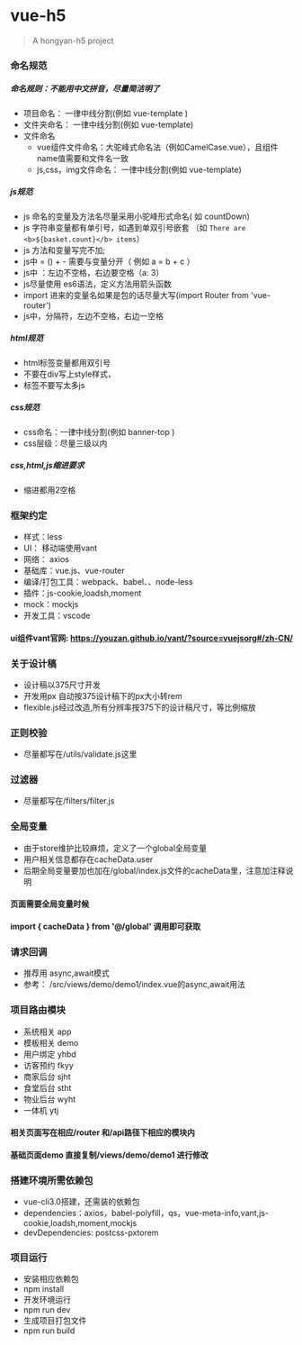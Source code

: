 # vue-h5
> A hongyan-h5 project

### 命名规范
##### 命名规则：不能用中文拼音，尽量简洁明了
- 项目命名： 一律中线分割(例如 vue-template )
- 文件夹命名： 一律中线分割(例如 vue-template)
- 文件命名
  - vue组件文件命名：大驼峰式命名法（例如CamelCase.vue），且组件name值需要和文件名一致
  - js,css，img文件命名： 一律中线分割(例如 vue-template)

##### js规范
- js 命名的变量及方法名尽量采用小驼峰形式命名( 如 countDown)
- js 字符串变量都有单引号，如遇到单双引号嵌套
（如 `There are <b>${basket.count}</b> items`）
- js 方法和变量写完不加;
- js中 = () + - 需要与变量分开（ 例如  a = b + c ）
- js中 ：左边不空格，右边要空格（a: 3）
- js尽量使用 es6语法，定义方法用箭头函数
- import 进来的变量名如果是包的话尽量大写(import Router from 'vue-router')
- js中，分隔符，左边不空格，右边一空格

##### html规范
- html标签变量都用双引号
- 不要在div写上style样式，
- 标签不要写太多js

##### css规范
- css命名：一律中线分割(例如 banner-top )
- css层级：尽量三级以内

##### css,html,js缩进要求
- 缩进都用2空格


### 框架约定
- 样式：less 
- UI： 移动端使用vant 
- 网络： axios
- 基础库：vue.js、vue-router
- 编译/打包工具：webpack、babel、、node-less
- 插件：js-cookie,loadsh,moment
- mock：mockjs
- 开发工具：vscode
#### ui组件vant官网: https://youzan.github.io/vant/?source=vuejsorg#/zh-CN/

### 关于设计稿
- 设计稿以375尺寸开发
- 开发用px 自动按375设计稿下的px大小转rem
- flexible.js经过改造,所有分辨率按375下的设计稿尺寸，等比例缩放

### 正则校验
- 尽量都写在/utils/validate.js这里

### 过滤器
- 尽量都写在/filters/filter.js

### 全局变量
- 由于store维护比较麻烦，定义了一个global全局变量
- 用户相关信息都存在cacheData.user
- 后期全局变量要加也加在/global/index.js文件的cacheData里，注意加注释说明
####  页面需要全局变量时候
####  import { cacheData } from '@/global' 调用即可获取  

###  请求回调
- 推荐用  async,await模式
- 参考： /src/views/demo/demo1/index.vue的async,await用法

### 项目路由模块
- 系统相关  app
- 模板相关  demo
- 用户绑定  yhbd
- 访客预约  fkyy
- 商家后台  sjht
- 食堂后台  stht
- 物业后台  wyht
- 一体机    ytj
#### 相关页面写在相应/router 和/api路径下相应的模块内
#### 基础页面demo 直接复制/views/demo/demo1 进行修改

### 搭建环境所需依赖包
- vue-cli3.0搭建，还需装的依赖包
- dependencies：axios，babel-polyfill，qs，vue-meta-info,vant,js-cookie,loadsh,moment,mockjs
- devDependencies: postcss-pxtorem


### 项目运行
- 安装相应依赖包
- npm install
- 开发环境运行
- npm run dev 
- 生成项目打包文件
- npm run build
